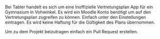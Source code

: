 Bei Tabler handelt es sich um eine Inoffizielle Vertretungsplan App für ein Gymnasium in Vohwinkel.
Es wird ein Moodle Konto benötigt um auf den Vertretungsplan zugreifen zu können. Einfach unter den Einstellungen eintragen.
Es wird keine Haftung für die Gültigkeit des Plans übernommen.

Um zu dem Projekt beizutragen einfach ein Pull Request erstellen.
